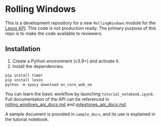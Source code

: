 # Rolling Windows

This is a development repository for a new `RollingWindows` module for the [Lexos API](https://github.com/scottkleinman/lexos). This code is not production ready. The primary purpose of this repo is to make the code available to reviewers.

## Installation

1. Create a Python environment (v3.9+) and activate it.
2. Install the dependencies:

```python
pip install timer
pip install lexos
python -m spacy download en_core_web_sm
```

You can learn the basic workflow by launching `tutorial_notebook.ipynb`. Full documentation of the API can be referenced in [rolling_windows_api_docs.md](https://github.com/scottkleinman/rollingwindows/blob/main/rolling_windows_api_docs.md) and [milestones_api_docs.md](https://github.com/scottkleinman/rollingwindows/blob/main/milestones_api_docs.md).

A sample document is provided in `sample_docs`, and its use is explained in the tutorial notebook.
